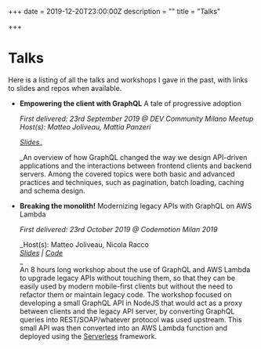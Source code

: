 +++
date = 2019-12-20T23:00:00Z
description = ""
title = "Talks"

+++
# Talks

Here is a listing of all the talks and workshops I gave in the past, with links to slides and repos when available.

* **Empowering the client with GraphQL** A tale of progressive adoption

  _First delivered: 23rd September 2019 @ DEV Community Milano Meetup  
  Host(s): Matteo Joliveau, Mattia Panzeri_

  [_Slides_](https://docs.google.com/presentation/d/1kl1jhjQJIHDIvTJfUL_GcPrBN7wGdqxiJiqegKZb9q0/edit?usp=sharing)_  
    
  _An overview of how GraphQL changed the way we design API-driven applications and the interactions between frontend clients and backend servers. Among the covered topics were both basic and advanced practices and techniques, such as pagination, batch loading, caching and schema design.
* **Breaking the monolith!** Modernizing legacy APIs with GraphQL on AWS Lambda

  _First delivered: 23rd October 2019 @ Codemotion Milan 2019_

  _Host(s): Matteo Joliveau, Nicola Racco  
  _[_Slides_](https://docs.google.com/presentation/d/10YvN-INFGwgXzaejvguebwNiGL8wQ7I8kjmfcdRnWRk/edit?usp=sharing) _|_ [_Code_](https://github.com/mikamai/codemotion-ws-breaking-the-monolith)_  
  _  
  An 8 hours long workshop about the use of GraphQL and AWS Lambda to upgrade legacy APIs without touching them, so that they can be easily used by modern mobile-first clients but without the need to refactor them or maintain legacy code. The workshop focused on developing a small GraphQL API in NodeJS that would act as a proxy between clients and the legacy API server, by converting GraphQL queries into REST/SOAP/whatever protocol was used upstream. This small API was then converted into an AWS Lambda function and deployed using the [Serverless](https://serverless.com) framework.